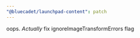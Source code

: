 ```yaml
---
"@bluecadet/launchpad-content": patch
---
```


oops. _Actually_ fix ignoreImageTransformErrors flag
